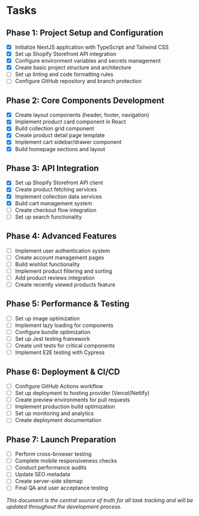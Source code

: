 # Tasks

## Phase 1: Project Setup and Configuration
- [x] Initialize NextJS application with TypeScript and Tailwind CSS
- [x] Set up Shopify Storefront API integration
- [x] Configure environment variables and secrets management
- [x] Create basic project structure and architecture
- [ ] Set up linting and code formatting rules
- [ ] Configure GitHub repository and branch protection

## Phase 2: Core Components Development
- [x] Create layout components (header, footer, navigation)
- [x] Implement product card component in React
- [x] Build collection grid component
- [x] Create product detail page template
- [x] Implement cart sidebar/drawer component
- [x] Build homepage sections and layout

## Phase 3: API Integration
- [x] Set up Shopify Storefront API client
- [x] Create product fetching services
- [x] Implement collection data services
- [x] Build cart management system
- [ ] Create checkout flow integration
- [ ] Set up search functionality

## Phase 4: Advanced Features
- [ ] Implement user authentication system
- [ ] Create account management pages
- [ ] Build wishlist functionality
- [ ] Implement product filtering and sorting
- [ ] Add product reviews integration
- [ ] Create recently viewed products feature

## Phase 5: Performance & Testing
- [ ] Set up image optimization
- [ ] Implement lazy loading for components
- [ ] Configure bundle optimization
- [ ] Set up Jest testing framework
- [ ] Create unit tests for critical components
- [ ] Implement E2E testing with Cypress

## Phase 6: Deployment & CI/CD
- [ ] Configure GitHub Actions workflow
- [ ] Set up deployment to hosting provider (Vercel/Netlify)
- [ ] Create preview environments for pull requests
- [ ] Implement production build optimization
- [ ] Set up monitoring and analytics
- [ ] Create deployment documentation

## Phase 7: Launch Preparation
- [ ] Perform cross-browser testing
- [ ] Complete mobile responsiveness checks
- [ ] Conduct performance audits
- [ ] Update SEO metadata
- [ ] Create server-side sitemap
- [ ] Final QA and user acceptance testing

*This document is the central source of truth for all task tracking and will be updated throughout the development process.* 